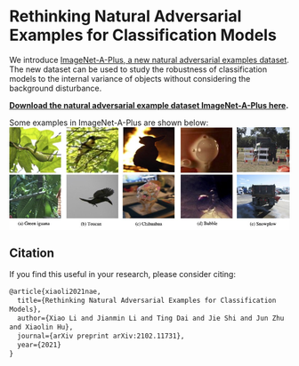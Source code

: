 # Rethinking Natural Adversarial Examples for Classification Models

We introduce [ImageNet-A-Plus, a new natural adversarial examples dataset](https://arxiv.org/abs/2102.11731). The new dataset can be used to study the robustness of classification models to the internal variance of objects without considering the background disturbance.

__[Download the natural adversarial example dataset ImageNet-A-Plus here](https://drive.google.com/uc?id=1I47XC_2NLMygsbNlcLREBagfhJFOEfXh).__

Some examples in ImageNet-A-Plus are shown below:
<img align="center" src="example.jpeg">

## Citation

If you find this useful in your research, please consider citing:

    @article{xiaoli2021nae,
      title={Rethinking Natural Adversarial Examples for Classification Models},
      author={Xiao Li and Jianmin Li and Ting Dai and Jie Shi and Jun Zhu and Xiaolin Hu},
      journal={arXiv preprint arXiv:2102.11731},
      year={2021}
    }


